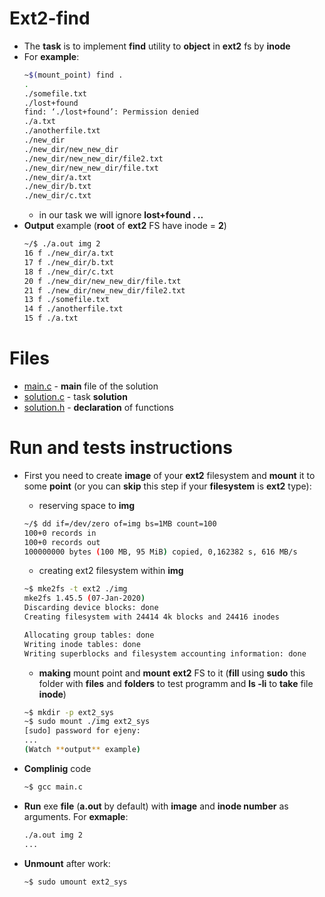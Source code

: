 # Ext2-find

* The **task** is to implement **find** utility to **object** in **ext2** fs by **inode**
* For **example**:
  ```sh
  ~$(mount_point) find .
  .
  ./somefile.txt
  ./lost+found
  find: ‘./lost+found’: Permission denied
  ./a.txt
  ./anotherfile.txt
  ./new_dir
  ./new_dir/new_new_dir
  ./new_dir/new_new_dir/file2.txt
  ./new_dir/new_new_dir/file.txt
  ./new_dir/a.txt
  ./new_dir/b.txt
  ./new_dir/c.txt
  ```
  * in our task we will ignore **lost+found . ..**
* **Output** example (**root** of **ext2** FS have inode = **2**)
  ```sh
  ~/$ ./a.out img 2
  16 f ./new_dir/a.txt
  17 f ./new_dir/b.txt
  18 f ./new_dir/c.txt
  20 f ./new_dir/new_new_dir/file.txt
  21 f ./new_dir/new_new_dir/file2.txt
  13 f ./somefile.txt
  14 f ./anotherfile.txt
  15 f ./a.txt
  ```
  
# Files
  
* [main.c](https://github.com/EjenY-Poltavchiny/Filesystems-prac/blob/main/ext2-find/main.c) - **main** file of the solution
* [solution.c](https://github.com/EjenY-Poltavchiny/Filesystems-prac/blob/main/ext2-find/solution.c) - task **solution**
* [solution.h](https://github.com/EjenY-Poltavchiny/Filesystems-prac/blob/main/ext2-find/solution.h) - **declaration** of functions

# Run and tests instructions

* First you need to create **image** of your **ext2** filesystem and **mount** it to some **point** (or you can **skip** this step if your **filesystem** is **ext2** type):

  * reserving space to **img**
  ```sh
  ~/$ dd if=/dev/zero of=img bs=1MB count=100
  100+0 records in
  100+0 records out
  100000000 bytes (100 MB, 95 MiB) copied, 0,162382 s, 616 MB/s
  ```
  * creating ext2 filesystem within **img**
  ```sh
  ~$ mke2fs -t ext2 ./img
  mke2fs 1.45.5 (07-Jan-2020)
  Discarding device blocks: done                            
  Creating filesystem with 24414 4k blocks and 24416 inodes

  Allocating group tables: done                            
  Writing inode tables: done                            
  Writing superblocks and filesystem accounting information: done
  ```
  * **making** mount point and **mount** **ext2** FS to it (**fill** using **sudo** this folder with **files** and **folders** to test programm and **ls -li** to **take** file **inode**)
  ```sh
  ~$ mkdir -p ext2_sys
  ~$ sudo mount ./img ext2_sys
  [sudo] password for ejeny: 
  ...
  (Watch **output** example)
  ```
* **Complinig** code 
  ```sh
  ~$ gcc main.c 
  ```
* **Run** exe **file** (**a.out** by default) with **image** and **inode number** as arguments. For **exmaple**:
  ```sh
  ./a.out img 2
  ...
  ```
* **Unmount** after work:
  ```sh
  ~$ sudo umount ext2_sys
  ```

